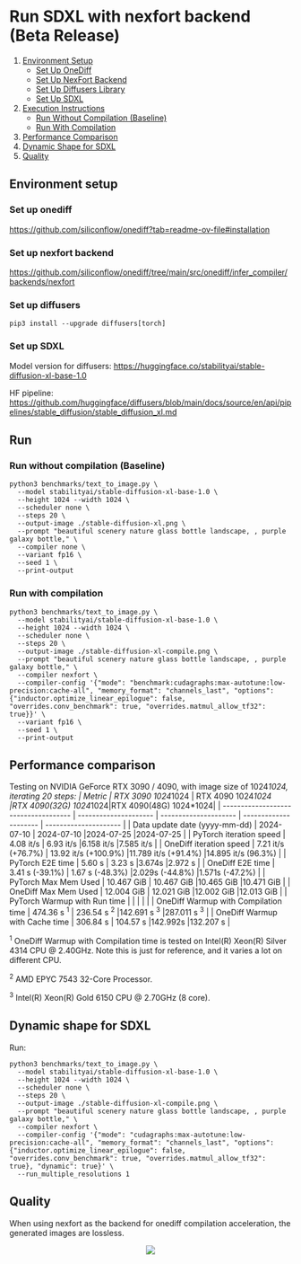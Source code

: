 # Run SDXL with nexfort backend (Beta Release)

1. [Environment Setup](#environment-setup)
   - [Set Up OneDiff](#set-up-onediff)
   - [Set Up NexFort Backend](#set-up-nexfort-backend)
   - [Set Up Diffusers Library](#set-up-diffusers)
   - [Set Up SDXL](#set-up-sdxl)
2. [Execution Instructions](#run)
   - [Run Without Compilation (Baseline)](#run-without-compilation-baseline)
   - [Run With Compilation](#run-with-compilation)
3. [Performance Comparison](#performance-comparison)
4. [Dynamic Shape for SDXL](#dynamic-shape-for-sdxl)
5. [Quality](#quality)

## Environment setup
### Set up onediff
https://github.com/siliconflow/onediff?tab=readme-ov-file#installation

### Set up nexfort backend
https://github.com/siliconflow/onediff/tree/main/src/onediff/infer_compiler/backends/nexfort

### Set up diffusers

```
pip3 install --upgrade diffusers[torch]
```
### Set up SDXL
Model version for diffusers: https://huggingface.co/stabilityai/stable-diffusion-xl-base-1.0

HF pipeline: https://github.com/huggingface/diffusers/blob/main/docs/source/en/api/pipelines/stable_diffusion/stable_diffusion_xl.md

## Run

### Run without compilation (Baseline)
```shell
python3 benchmarks/text_to_image.py \
  --model stabilityai/stable-diffusion-xl-base-1.0 \
  --height 1024 --width 1024 \
  --scheduler none \
  --steps 20 \
  --output-image ./stable-diffusion-xl.png \
  --prompt "beautiful scenery nature glass bottle landscape, , purple galaxy bottle," \
  --compiler none \
  --variant fp16 \
  --seed 1 \
  --print-output
```

### Run with compilation

```shell
python3 benchmarks/text_to_image.py \
  --model stabilityai/stable-diffusion-xl-base-1.0 \
  --height 1024 --width 1024 \
  --scheduler none \
  --steps 20 \
  --output-image ./stable-diffusion-xl-compile.png \
  --prompt "beautiful scenery nature glass bottle landscape, , purple galaxy bottle," \
  --compiler nexfort \
  --compiler-config '{"mode": "benchmark:cudagraphs:max-autotune:low-precision:cache-all", "memory_format": "channels_last", "options": {"inductor.optimize_linear_epilogue": false, "overrides.conv_benchmark": true, "overrides.matmul_allow_tf32": true}}' \
  --variant fp16 \
  --seed 1 \
  --print-output
```

## Performance comparison

Testing on NVIDIA GeForce RTX 3090 / 4090, with image size of 1024*1024, iterating 20 steps:
| Metric                               | RTX 3090  1024*1024   | RTX 4090 1024*1024    |RTX 4090(32G) 1024*1024|RTX 4090(48G) 1024*1024|
| ------------------------------------ | --------------------- | --------------------- | --------------------- | --------------------- |
| Data update date (yyyy-mm-dd)        | 2024-07-10            | 2024-07-10            |2024-07-25             |2024-07-25             |
| PyTorch iteration speed              | 4.08 it/s             | 6.93 it/s             |6.158 it/s             |7.585 it/s             |
| OneDiff iteration speed              | 7.21 it/s (+76.7%)    | 13.92 it/s (+100.9%)  |11.789 it/s (+91.4%)   |14.895 it/s (96.3%)    |
| PyTorch E2E time                     | 5.60 s                | 3.23 s                |3.674s                 |2.972 s                |
| OneDiff E2E time                     | 3.41 s (-39.1%)       | 1.67 s (-48.3%)       |2.029s (-44.8%)        |1.571s (-47.2%)        |
| PyTorch Max Mem Used                 | 10.467 GiB            | 10.467 GiB            |10.465 GiB             |10.471 GiB             |
| OneDiff Max Mem Used                 | 12.004 GiB            | 12.021 GiB            |12.002 GiB             |12.013 GiB             |
| PyTorch Warmup with Run time         |                       |                       |                       |                       |
| OneDiff Warmup with Compilation time | 474.36 s <sup>1</sup> | 236.54 s <sup>2</sup> |142.691 s <sup>3</sup> |287.011 s <sup>3</sup> |
| OneDiff Warmup with Cache time       | 306.84 s              | 104.57 s              |142.992s               |132.207 s              |

<sup>1</sup> OneDiff Warmup with Compilation time is tested on Intel(R) Xeon(R) Silver 4314 CPU @ 2.40GHz. Note this is just for reference, and it varies a lot on different CPU.

<sup>2</sup> AMD EPYC 7543 32-Core Processor.

<sup>3</sup> Intel(R) Xeon(R) Gold 6150 CPU @ 2.70GHz (8 core).

## Dynamic shape for SDXL

Run:

```shell
python3 benchmarks/text_to_image.py \
  --model stabilityai/stable-diffusion-xl-base-1.0 \
  --height 1024 --width 1024 \
  --scheduler none \
  --steps 20 \
  --output-image ./stable-diffusion-xl-compile.png \
  --prompt "beautiful scenery nature glass bottle landscape, , purple galaxy bottle," \
  --compiler nexfort \
  --compiler-config '{"mode": "cudagraphs:max-autotune:low-precision:cache-all", "memory_format": "channels_last", "options": {"inductor.optimize_linear_epilogue": false, "overrides.conv_benchmark": true, "overrides.matmul_allow_tf32": true}, "dynamic": true}' \
  --run_multiple_resolutions 1
```

## Quality
When using nexfort as the backend for onediff compilation acceleration, the generated images are lossless.

<p align="center">
<img src="../../../imgs/nexfort_sdxl_demo.png">
</p>

